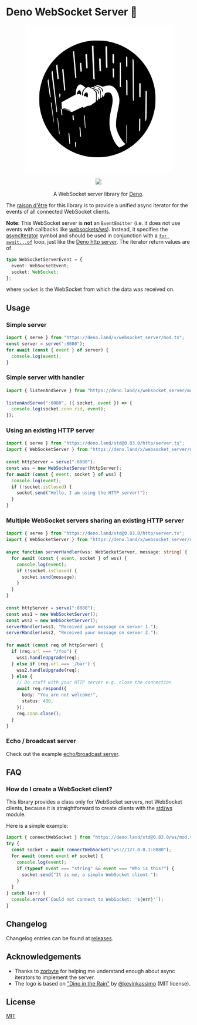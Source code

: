 # Deno WebSocket Server 🔌
<p align="center">
  <img src="./sockie.svg">
</p>
<p align="center">
	<a href="https://github.com/JohanWinther/websocket_server/actions"><img src="https://github.com/JohanWinther/websocket_server/workflows/CI/badge.svg"></a>
</p>
<p align="center">
A WebSocket server library for <a href="https://deno.land">Deno</a>.
</p>

The [raison d'être](https://en.wiktionary.org/wiki/raison_d%27%C3%AAtre) for this library is to provide a unified async iterator for the events of all connected WebSocket clients.

**Note**: This WebSocket server is **not** an `EventEmitter` (i.e. it does not use events with callbacks like [websockets/ws](https://github.com/websockets/ws)).
Instead, it specifies the [asyncIterator](https://developer.mozilla.org/en-US/docs/Web/JavaScript/Reference/Global_Objects/Symbol/asyncIterator) symbol and should be used in conjunction with a [`for await...of`](https://developer.mozilla.org/en-US/docs/Web/JavaScript/Reference/Statements/for-await...of) loop, just like the [Deno http server](https://deno.land/std@0.83.0/http/server.ts).
The iterator return values are of
```typescript
type WebSocketServerEvent = {
  event: WebSocketEvent;
  socket: WebSocket;
};
```
where `socket` is the WebSocket from which the data was received on.

## Usage

### Simple server
```typescript
import { serve } from "https://deno.land/x/websocket_server/mod.ts";
const server = serve(":8080");
for await (const { event } of server) {
  console.log(event);
}
```

### Simple server with handler
```typescript
import { listenAndServe } from "https://deno.land/x/websocket_server/mod.ts";

listenAndServe(":8080", ({ socket, event }) => {
  console.log(socket.conn.rid, event);
});
```

### Using an existing HTTP server
```typescript
import { serve } from "https://deno.land/std@0.83.0/http/server.ts";
import { WebSocketServer } from "https://deno.land/x/websocket_server/mod.ts";

const httpServer = serve(":8080");
const wss = new WebSocketServer(httpServer);
for await (const { event, socket } of wss) {
  console.log(event);
  if (!socket.isClosed) {
    socket.send("Hello, I am using the HTTP server!");
  }
}
```

### Multiple WebSocket servers sharing an existing HTTP server
```typescript
import { serve } from "https://deno.land/std@0.83.0/http/server.ts";
import { WebSocketServer } from "https://deno.land/x/websocket_server/mod.ts";

async function serverHandler(wss: WebSocketServer, message: string) {
  for await (const { event, socket } of wss) {
    console.log(event);
    if (!socket.isClosed) {
      socket.send(message);
    }
  }
}

const httpServer = serve(":8080");
const wss1 = new WebSocketServer();
const wss2 = new WebSocketServer();
serverHandler(wss1, "Received your message on server 1.");
serverHandler(wss2, "Received your message on server 2.");

for await (const req of httpServer) {
  if (req.url === "/foo") {
    wss1.handleUpgrade(req);
  } else if (req.url === '/bar') {
    wss2.handleUpgrade(req);
  } else {
    // Do stuff with your HTTP server e.g. close the connection
    await req.respond({
      body: "You are not welcome!",
      status: 400,
    });
    req.conn.close();
  }
}
```

### Echo / broadcast server
Check out the example [echo/broadcast server](example_server.ts).

## FAQ

### How do I create a WebSocket client?
This library provides a class only for WebSocket servers, not WebSocket clients, because it is straightforward to create clients with the [std/ws](https://deno.land/std@0.83.0/ws/) module.

Here is a simple example:
```typescript
import { connectWebSocket } from "https://deno.land/std@0.83.0/ws/mod.ts";
try {
  const socket = await connectWebSocket("ws://127.0.0.1:8080");
  for await (const event of socket) {
    console.log(event);
    if (typeof event === "string" && event === "Who is this?") {
      socket.send("It is me, a simple WebSocket client.");
    }
  }
} catch (err) {
  console.error(`Could not connect to WebSocket: '${err}'`);
}
```

## Changelog
Changelog entries can be found at [releases](https://github.com/JohanWinther/websocket-server/releases).

## Acknowledgements
- Thanks to [zorbyte](https://github.com/zorbyte) for helping me understand enough about async iterators to implement the server.
- The logo is based on ["Dino in the Rain"](https://github.com/denolib/high-res-deno-logo) by [@kevinkassimo](https://github.com/kevinkassimo) (MIT license).

## License
[MIT](LICENSE)
